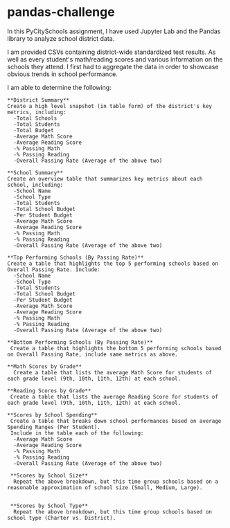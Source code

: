 # pandas-challenge

In this PyCitySchools assignment, I have used Jupyter Lab and the Pandas library to analyze school district data.

I am provided CSVs containing district-wide standardized test results. As well as every student's math/reading scores and various information on the schools they attend. I first had to aggregate the data in order to showcase obvious trends in school performance.

I am able to determine the following:
   
    **District Summary**
    Create a high level snapshot (in table form) of the district's key metrics, including:
      -Total Schools
      -Total Students
      -Total Budget
      -Average Math Score
      -Average Reading Score
      -% Passing Math
      -% Passing Reading
      -Overall Passing Rate (Average of the above two)

    **School Summary**
    Create an overview table that summarizes key metrics about each school, including:
      -School Name
      -School Type
      -Total Students
      -Total School Budget
      -Per Student Budget
      -Average Math Score
      -Average Reading Score
      -% Passing Math
      -% Passing Reading
      -Overall Passing Rate (Average of the above two)

    **Top Performing Schools (By Passing Rate)**
    Create a table that highlights the top 5 performing schools based on Overall Passing Rate. Include:
      -School Name
      -School Type
      -Total Students
      -Total School Budget
      -Per Student Budget
      -Average Math Score
      -Average Reading Score
      -% Passing Math
      -% Passing Reading
      -Overall Passing Rate (Average of the above two)

    **Bottom Performing Schools (By Passing Rate)**
     Create a table that highlights the bottom 5 performing schools based on Overall Passing Rate, include same metrics as above.

    **Math Scores by Grade**
      Create a table that lists the average Math Score for students of each grade level (9th, 10th, 11th, 12th) at each school.

    **Reading Scores by Grade**
     Create a table that lists the average Reading Score for students of each grade level (9th, 10th, 11th, 12th) at each school.

    **Scores by School Spending**
     Create a table that breaks down school performances based on average Spending Ranges (Per Student). 
     Include in the table each of the following:
      -Average Math Score
      -Average Reading Score
      -% Passing Math
      -% Passing Reading
      -Overall Passing Rate (Average of the above two)

     **Scores by School Size**
      Repeat the above breakdown, but this time group schools based on a reasonable approximation of school size (Small, Medium, Large).


     **Scores by School Type**
      Repeat the above breakdown, but this time group schools based on school type (Charter vs. District).


